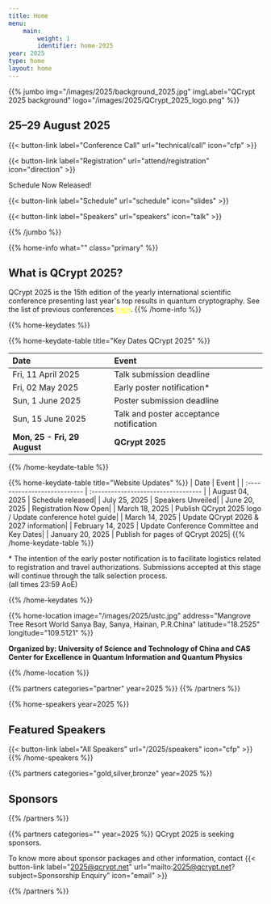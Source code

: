```yaml
---
title: Home
menu:
    main:
        weight: 1
        identifier: home-2025
year: 2025
type: home
layout: home
---
```


<!-- JUMBO -->

{{% jumbo img="/images/2025/background_2025.jpg" imgLabel="QCrypt 2025 background" logo="/images/2025/QCrypt_2025_logo.png" %}}

## 25–29 August 2025

{{< button-link label="Conference Call"
                url="technical/call"
                icon="cfp" >}}

{{< button-link label="Registration"
                url="attend/registration"
                icon="direction" >}}

Schedule Now Released!

{{< button-link label="Schedule"
                url="schedule"
                icon="slides" >}}

{{< button-link label="Speakers"
                url="speakers"
                icon="talk" >}}

<!-- {{< button-link label="Submit Your Talk/Poster"
                url="https://hotcrp.science.uva.nl/qcrypt2025"
                icon="link"
                target="_blank">}} -->

<!-- {{< button-link label="Conference Photos"
                url="pictures"
                icon="picture" >}} -->

<!-- {{< button-link label="Organize QCrypt 2026"
                url="2025"
                icon="map-marker" >}} -->

{{% /jumbo %}}

{{% home-info what="" class="primary" %}}

<!-- Participants:>200,Days:5,Invited Talks:9,Tutorials:4 -->

## What is QCrypt 2025?

QCrypt 2025 is the 15th edition of the yearly international scientific conference presenting last year's top results in quantum cryptography. See the list of previous conferences <a style="color: yellow" href="/2025/charter/#history-of-qcrypt">here</a>.
{{% /home-info %}}

{{% home-keydates %}}

{{% home-keydate-table title="Key Dates QCrypt 2025" %}}

<!-- | April                        | **TALK SUBMISSION NOW CLOSED**      | -->

| Date                         | Event                                   |
| :--------------------------- | :-------------------------------------- |
| Fri, 11 April 2025           | Talk submission deadline                |
| Fri, 02 May 2025             | Early poster notification\*             |
| Sun, 1 June 2025             | Poster submission deadline              |
| Sun, 15 June 2025            | Talk and poster acceptance notification |
| **Mon, 25 - Fri, 29 August** | **QCrypt 2025**                         |

{{% /home-keydate-table %}}

{{% home-keydate-table title="Website Updates" %}}
| Date | Event |
| :--------------------------- | :---------------------------------- |
| August 04, 2025 | Schedule released|
| July 25, 2025 | Speakers Unveiled|
| June 20, 2025 | Registration Now Open|
| March 18, 2025 | Publish QCrypt 2025 logo / Update conference hotel guide|
| March 14, 2025 | Update QCrypt 2026 & 2027 information|
| February 14, 2025 | Update Conference Committee and Key Dates|
| January 20, 2025 | Publish for pages of QCrypt 2025|
{{% /home-keydate-table %}}

\* The intention of the early poster notification is to facilitate logistics related to registration and travel authorizations. Submissions accepted at this stage will continue through the talk selection process.
<br>
(all times 23:59 AoE)

<!-- **NOTE:** All dates without a specified day of the week are pending. -->

{{% /home-keydates %}}

<!-- THE MAP -->

{{% home-location
    image="/images/2025/ustc.jpg"
    address="Mangrove Tree Resort World Sanya Bay, Sanya, Hainan, P.R.China"
    latitude="18.2525"
    longitude="109.5121"
    %}}

<!-- ## The 2025 venue -->

<strong>Organized by: University of Science and Technology of China and CAS Center for Excellence in Quantum Information and Quantum Physics</strong>

{{% /home-location %}}


{{% partners categories="partner" year=2025 %}}
{{% /partners %}}

{{% home-speakers year=2025 %}}
## Featured Speakers
{{< button-link label="All Speakers"
                url="/2025/speakers"
                icon="cfp" >}}
{{% /home-speakers %}}

{{% partners categories="gold,silver,bronze" year=2025 %}}
## Sponsors
{{% /partners %}}

{{% partners categories="" year=2025 %}}
QCrypt 2025 is seeking sponsors.

To know more about sponsor packages and other information, contact {{< button-link label="2025@qcrypt.net" url="mailto:2025@qcrypt.net?subject=Sponsorship Enquiry" icon="email" >}}


{{% /partners %}}
